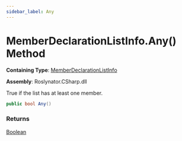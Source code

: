 ```yaml
---
sidebar_label: Any
---
```


# MemberDeclarationListInfo\.Any\(\) Method

**Containing Type**: [MemberDeclarationListInfo](../index.md)

**Assembly**: Roslynator\.CSharp\.dll

  
True if the list has at least one member\.

```csharp
public bool Any()
```

### Returns

[Boolean](https://docs.microsoft.com/en-us/dotnet/api/system.boolean)

